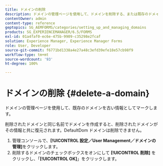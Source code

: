 ```yaml
---
title: ドメインの削除
description: ドメインの管理ページを使用して、ドメインを削除する、または既存のドメインを古い情報としてマークする方法について説明します。
contentOwner: admin
content-type: reference
geptopics: SG_AEMFORMS/categories/setting_up_and_managing_domains
products: SG_EXPERIENCEMANAGER/6.5/FORMS
exl-id: 01a4faf0-ec6e-475b-9909-c35298e2fcaf
solution: Experience Manager, Experience Manager Forms
role: User, Developer
source-git-commit: f6771bd1338a4e27a48c3efd39efe18e57cb98f9
workflow-type: tm+mt
source-wordcount: '93'
ht-degree: 100%

---
```


# ドメインの削除 {#delete-a-domain}

ドメインの管理ページを使用して、既存のドメインを古い情報としてマークします。

削除されたドメインと同じ名前でドメインを作成すると、削除されたドメインがその情報と共に復元されます。DefaultDom ドメインは削除できません。

1. 管理コンソールで、**[!UICONTROL 設定／User Management／ドメインの管理]**&#x200B;をクリックします。
1. 削除するドメインのチェックボックスをオンにして **[!UICONTROL 削除]** をクリックし、「**[!UICONTROL OK]**」をクリックします。
